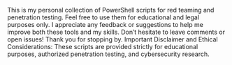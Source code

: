 This is my personal collection of PowerShell scripts for red teaming and penetration testing.
Feel free to use them for educational and legal purposes only.
I appreciate any feedback or suggestions to help me improve both these tools and my skills.
Don’t hesitate to leave comments or open issues!
Thank you for stopping by.
Important Disclaimer and Ethical Considerations: These scripts are provided strictly for educational purposes, authorized penetration testing, and cybersecurity research.

